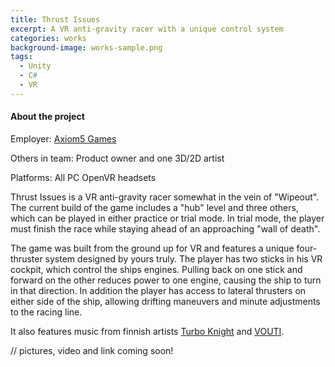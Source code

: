 ```yaml
---
title: Thrust Issues
excerpt: A VR anti-gravity racer with a unique control system
categories: works
background-image: works-sample.png
tags:
  - Unity
  - C#
  - VR
---
```


#### About the project

Employer: [Axiom5 Games](https://axiom5.games)

Others in team: Product owner and one 3D/2D artist

Platforms: All PC OpenVR headsets



Thrust Issues is a VR anti-gravity racer somewhat in the vein of "Wipeout". The current build of the game includes a "hub" level and three others, which can be played in either practice or trial mode. In trial mode, the player must finish the race while staying ahead of an approaching "wall of death".

The game was built from the ground up for VR and features a unique four-thruster system designed by yours truly. The player has two sticks in his VR cockpit, which control the ships engines. Pulling back on one stick and forward on the other reduces power to one engine, causing the ship to turn in that direction. In addition the player has access to lateral thrusters on either side of the ship, allowing drifting maneuvers and minute adjustments to the racing line.

It also features music from finnish artists [Turbo Knight](https://turboknight.com/) and [VOUTI](https://soundcloud.com/voutimusic).

// pictures, video and link coming soon!
